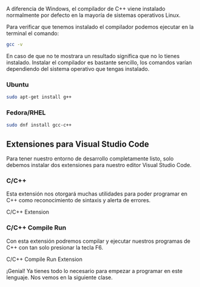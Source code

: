 A diferencia de Windows, el compilador de C++ viene instalado normalmente por defecto en la mayoría de sistemas operativos Linux.

Para verificar que tenemos instalado el compilador podemos ejecutar en la terminal el comando:

```sh
gcc -v
```

En caso de que no te mostrara un resultado significa que no lo tienes instalado. Instalar el compilador es bastante sencillo, los comandos varían dependiendo del sistema operativo que tengas instalado.

### Ubuntu
```sh
sudo apt-get install g++
```

### Fedora/RHEL
```sh
sudo dnf install gcc-c++
```

## Extensiones para Visual Studio Code

Para tener nuestro entorno de desarrollo completamente listo, solo debemos instalar dos extensiones para nuestro editor Visual Studio Code.

### C/C++

Esta extensión nos otorgará muchas utilidades para poder programar en C++ como reconocimiento de sintaxis y alerta de errores.

C/C++ Extension

### C/C++ Compile Run

Con esta extensión podremos compilar y ejecutar nuestros programas de C++ con tan solo presionar la tecla F6.

C/C++ Compile Run Extension

¡Genial! Ya tienes todo lo necesario para empezar a programar en este lenguaje. Nos vemos en la siguiente clase.